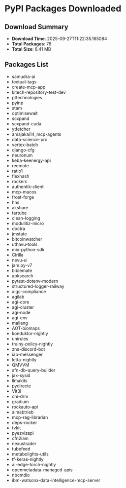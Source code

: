 # PyPI Packages Downloaded

## Download Summary
- **Download Time**: 2025-09-27T11:22:35.165084
- **Total Packages**: 78
- **Total Size**: 6.41 MB

## Packages List
- samudra-ai
- textual-tags
- create-mcp-app
- kitech-repository-test-dev
- pttechnologies
- pyinp
- stam
- optimisewait
- scxpand
- scxpand-cuda
- ytfetcher
- amajakai14_mcp-agents
- data-science-pro
- vertex-batch
- django-cfg
- neuronum
- keba-keenergy-api
- reemote
- ratio1
- flexhash
- rockerc
- authentik-client
- mcp-macos
- frost-forge
- hns
- akshare
- tartube
- clean-logging
- modulitiz-micro
- doctra
- jmstate
- bitcoinwatcher
- uthavu-tools
- mix-python-sdk
- Cirilla
- nevu-ui
- jam.py-v7
- biblemate
- apksearch
- pytest-dotenv-modern
- structured-logger-railway
- aigc-compliance
- agilab
- agi-core
- agi-cluster
- agi-node
- agi-env
- maliang
- AOT-biomaps
- konduktor-nightly
- unirules
- trainy-policy-nightly
- zns-discord-bot
- iap-messenger
- letta-nightly
- QMVVM
- sfn-db-query-builder
- jax-sysid
- llmakits
- pydirecte
- Vit3l
- chi-drm
- gradium
- rockauto-api
- almabtrieb
- mcp-rag-librarian
- deps-rocker
- tvkit
- pyezvizapi
- cfn2iam
- nexustrader
- tubefeed
- metabolights-utils
- tf-keras-nightly
- ai-edge-torch-nightly
- openmetadata-managed-apis
- nbcmdio
- ibm-watsonx-data-intelligence-mcp-server
